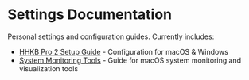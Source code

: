 # Settings Documentation

Personal settings and configuration guides. Currently includes:
- [HHKB Pro 2 Setup Guide](HHKB_Config_Guide.md) - Configuration for macOS & Windows
- [System Monitoring Tools](System_Monitoring_Tools.md) - Guide for macOS system monitoring and visualization tools
